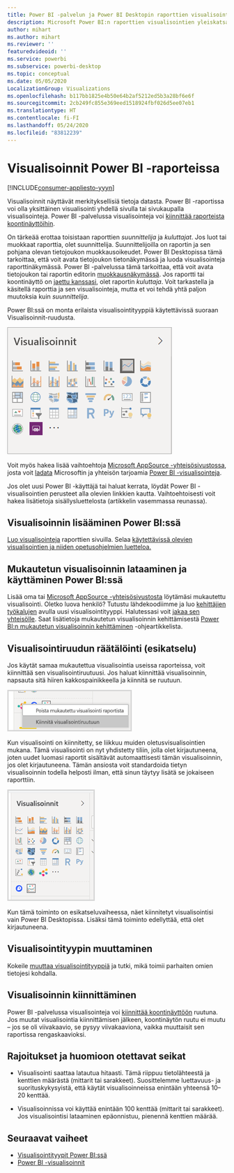 ```yaml
---
title: Power BI -palvelun ja Power BI Desktopin raporttien visualisointien yleiskatsaus
description: Microsoft Power BI:n raporttien visualisointien yleiskatsaus.
author: mihart
ms.author: mihart
ms.reviewer: ''
featuredvideoid: ''
ms.service: powerbi
ms.subservice: powerbi-desktop
ms.topic: conceptual
ms.date: 05/05/2020
LocalizationGroup: Visualizations
ms.openlocfilehash: b117bb1825e4b50e64b2af5212ed5b3a28bf6e6f
ms.sourcegitcommit: 2cb249fc855e369eed1518924fbf026d5ee07eb1
ms.translationtype: HT
ms.contentlocale: fi-FI
ms.lasthandoff: 05/24/2020
ms.locfileid: "83812239"
---
```

# <a name="visualizations-in-power-bi-reports"></a>Visualisoinnit Power BI -raporteissa

[!INCLUDE[consumer-appliesto-yyyn](../includes/consumer-appliesto-yyyn.md)]    

Visualisoinnit näyttävät merkityksellisiä tietoja datasta. Power BI -raportissa voi olla yksittäinen visualisointi yhdellä sivulla tai sivukaupalla visualisointeja. Power BI -palvelussa visualisointeja voi [kiinnittää raporteista koontinäyttöihin](../create-reports/service-dashboard-pin-tile-from-report.md).

On tärkeää erottaa toisistaan raporttien *suunnittelija* ja *kuluttajat*.  Jos luot tai muokkaat raporttia, olet suunnittelija.  Suunnittelijoilla on raportin ja sen pohjana olevan tietojoukon muokkausoikeudet. Power BI Desktopissa tämä tarkoittaa, että voit avata tietojoukon tietonäkymässä ja luoda visualisointeja raporttinäkymässä. Power BI -palvelussa tämä tarkoittaa, että voit avata tietojoukon tai raportin editorin [muokkausnäkymässä](../consumer/end-user-reading-view.md). Jos raportti tai koontinäyttö on [jaettu kanssasi](../consumer/end-user-shared-with-me.md), olet raportin *kuluttaja*. Voit tarkastella ja käsitellä raporttia ja sen visualisointeja, mutta et voi tehdä yhtä paljon muutoksia kuin *suunnittelija*.

Power BI:ssä on monta erilaista visualisointityyppiä käytettävissä suoraan Visualisoinnit-ruudusta.

![ruutu, jossa on kuvakkeet kullekin visualisointityypille](media/power-bi-report-visualizations/power-bi-icons.png)

Voit myös hakea lisää vaihtoehtoja [Microsoft AppSource -yhteisösivustossa](https://appsource.microsoft.com), josta voit [ladata](https://appsource.microsoft.com/marketplace/apps?page=1&product=power-bi-visuals) Microsoftin ja yhteisön tarjoamia [Power BI -visualisointeja](../developer/visuals/custom-visual-develop-tutorial.md).

Jos olet uusi Power BI -käyttäjä tai haluat kerrata, löydät Power BI -visualisointien perusteet alla olevien linkkien kautta.  Vaihtoehtoisesti voit hakea lisätietoja sisällysluettelosta (artikkelin vasemmassa reunassa).

## <a name="add-a-visualization-in-power-bi"></a>Visualisoinnin lisääminen Power BI:ssä

[Luo visualisointeja](power-bi-report-add-visualizations-i.md) raporttien sivuilla. Selaa [käytettävissä olevien visualisointien ja niiden opetusohjelmien luetteloa.](power-bi-visualization-types-for-reports-and-q-and-a.md) 

## <a name="upload-a-custom-visualization-and-use-it-in-power-bi"></a>Mukautetun visualisoinnin lataaminen ja käyttäminen Power BI:ssä

Lisää oma tai [Microsoft AppSource -yhteisösivustosta](https://appsource.microsoft.com/marketplace/apps?product=power-bi-visuals) löytämäsi mukautettu visualisointi. Oletko luova henkilö? Tutustu lähdekoodiimme ja luo [kehittäjien työkalujen](../developer/visuals/custom-visual-develop-tutorial.md) avulla uusi visualisointityyppi. Halutessasi voit [jakaa sen yhteisölle](../developer/visuals/office-store.md). Saat lisätietoja mukautetun visualisoinnin kehittämisestä [Power BI:n mukautetun visualisoinnin kehittäminen](../developer/visuals/custom-visual-develop-tutorial.md) -ohjeartikkelista.

## <a name="personalize-your-visualization-pane-preview"></a>Visualisointiruudun räätälöinti (esikatselu)

Jos käytät samaa mukautettua visualisointia useissa raporteissa, voit kiinnittää sen visualisointiruutuusi. Jos haluat kiinnittää visualisoinnin, napsauta sitä hiiren kakkospainikkeella ja kiinnitä se ruutuun.

![Visualisointiruudun kiinnittäminen](media/power-bi-report-visualizations/power-bi-pin-custom-visual-option.png)

Kun visualisointi on kiinnitetty, se liikkuu muiden oletusvisualisointien mukana. Tämä visualisointi on nyt yhdistetty tiliin, jolla olet kirjautuneena, joten uudet luomasi raportit sisältävät automaattisesti tämän visualisoinnin, jos olet kirjautuneena. Tämän ansiosta voit standardoida tietyn visualisoinnin todella helposti ilman, että sinun täytyy lisätä se jokaiseen raporttiin.

![Räätälöity visualisointiruutu](media/power-bi-report-visualizations/power-bi-personalized-visualization-pane.png)

Kun tämä toiminto on esikatseluvaiheessa, näet kiinnitetyt visualisointisi vain Power BI Desktopissa. Lisäksi tämä toiminto edellyttää, että olet kirjautuneena.

## <a name="change-the-visualization-type"></a>Visualisointityypin muuttaminen

Kokeile [muuttaa visualisointityyppiä](power-bi-report-change-visualization-type.md) ja tutki, mikä toimii parhaiten omien tietojesi kohdalla.

## <a name="pin-the-visualization"></a>Visualisoinnin kiinnittäminen

Power BI -palvelussa visualisointeja voi [kiinnittää koontinäyttöön](../create-reports/service-dashboard-pin-tile-from-report.md) ruutuna. Jos muutat visualisointia kiinnittämisen jälkeen, koontinäytön ruutu ei muutu – jos se oli viivakaavio, se pysyy viivakaaviona, vaikka muuttaisit sen raportissa rengaskaavioksi.

## <a name="limitations-and-considerations"></a>Rajoitukset ja huomioon otettavat seikat
- Visualisointi saattaa latautua hitaasti. Tämä riippuu tietolähteestä ja kenttien määrästä (mittarit tai sarakkeet).  Suosittelemme luettavuus- ja suorituskykysyistä, että käytät visualisoinneissa enintään yhteensä 10–20 kenttää. 

- Visualisoinnissa voi käyttää enintään 100 kenttää (mittarit tai sarakkeet). Jos visualisointisi lataaminen epäonnistuu, pienennä kenttien määrää.   

## <a name="next-steps"></a>Seuraavat vaiheet

* [Visualisointityypit Power BI:ssä](power-bi-visualization-types-for-reports-and-q-and-a.md)
* [Power BI -visualisoinnit](../developer/visuals/power-bi-custom-visuals.md)

